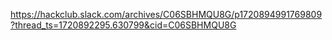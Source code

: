 https://hackclub.slack.com/archives/C06SBHMQU8G/p1720894991769809?thread_ts=1720892295.630799&cid=C06SBHMQU8G
